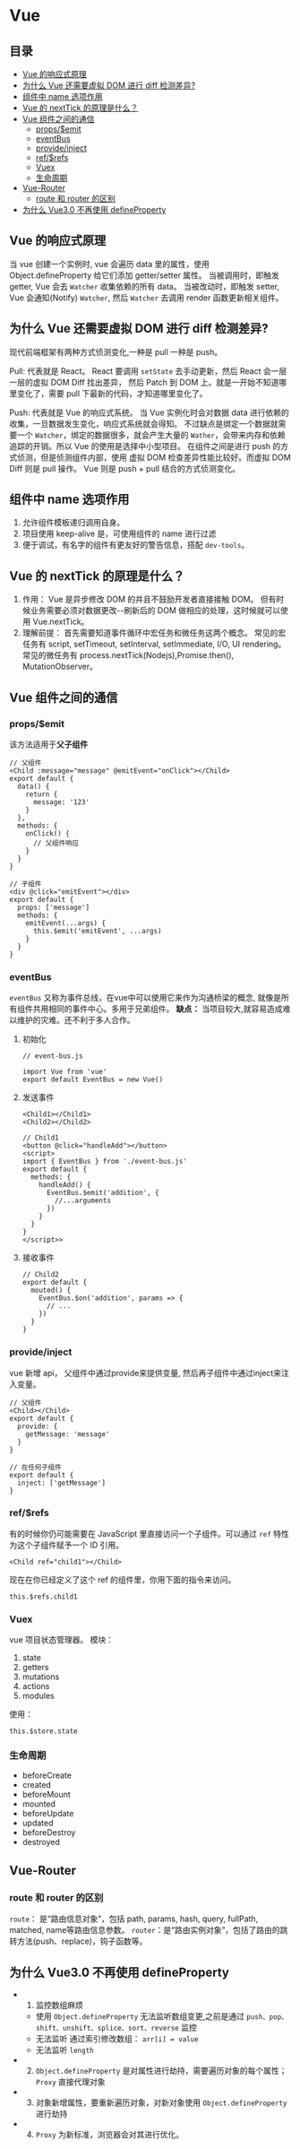 # Vue

## 目录

<!-- START doctoc generated TOC please keep comment here to allow auto update -->
<!-- DON'T EDIT THIS SECTION, INSTEAD RE-RUN doctoc TO UPDATE -->

- [Vue 的响应式原理](#vue-%E7%9A%84%E5%93%8D%E5%BA%94%E5%BC%8F%E5%8E%9F%E7%90%86)
- [为什么 Vue 还需要虚拟 DOM 进行 diff 检测差异?](#%E4%B8%BA%E4%BB%80%E4%B9%88-vue-%E8%BF%98%E9%9C%80%E8%A6%81%E8%99%9A%E6%8B%9F-dom-%E8%BF%9B%E8%A1%8C-diff-%E6%A3%80%E6%B5%8B%E5%B7%AE%E5%BC%82)
- [组件中 name 选项作用](#%E7%BB%84%E4%BB%B6%E4%B8%AD-name-%E9%80%89%E9%A1%B9%E4%BD%9C%E7%94%A8)
- [Vue 的 nextTick 的原理是什么？](#vue-%E7%9A%84-nexttick-%E7%9A%84%E5%8E%9F%E7%90%86%E6%98%AF%E4%BB%80%E4%B9%88)
- [Vue 组件之间的通信](#vue-%E7%BB%84%E4%BB%B6%E4%B9%8B%E9%97%B4%E7%9A%84%E9%80%9A%E4%BF%A1)
  - [props/$emit](#propsemit)
  - [eventBus](#eventbus)
  - [provide/inject](#provideinject)
  - [ref/$refs](#refrefs)
  - [Vuex](#vuex)
  - [生命周期](#%E7%94%9F%E5%91%BD%E5%91%A8%E6%9C%9F)
- [Vue-Router](#vue-router)
  - [route 和 router 的区别](#route-%E5%92%8C-router-%E7%9A%84%E5%8C%BA%E5%88%AB)
- [为什么 Vue3.0 不再使用 defineProperty](#%E4%B8%BA%E4%BB%80%E4%B9%88-vue30-%E4%B8%8D%E5%86%8D%E4%BD%BF%E7%94%A8-defineproperty)

<!-- END doctoc generated TOC please keep comment here to allow auto update -->

## Vue 的响应式原理

当 vue 创建一个实例时, vue 会遍历 data 里的属性，使用 Object.defineProperty 给它们添加 getter/setter 属性。
当被调用时，即触发 getter, Vue 会去 `Watcher` 收集依赖的所有 data。
当被改动时，即触发 setter, Vue 会通知(Notify) `Watcher`, 然后 `Watcher` 去调用 render 函数更新相关组件。

## 为什么 Vue 还需要虚拟 DOM 进行 diff 检测差异?

现代前端框架有两种方式侦测变化,一种是 pull 一种是 push。

Pull: 代表就是 React。
React 要调用 `setState` 去手动更新，然后 React 会一层一层的虚拟 DOM Diff 找出差异，
然后 Patch 到 DOM 上。就是一开始不知道哪里变化了，需要 pull 下最新的代码，才知道哪里变化了。

Push: 代表就是 Vue 的响应式系统。
当 Vue 实例化时会对数据 data 进行依赖的收集，一旦数据发生变化，响应式系统就会得知。
不过缺点是绑定一个数据就需要一个 `Watcher`，绑定的数据很多，就会产生大量的 `Wather`，会带来内存和依赖追踪的开销。所以 Vue 的使用是选择中小型项目。
在组件之间是进行 push 的方式侦测，但是侦测组件内部，使用 虚拟 DOM 检查差异性能比较好。而虚拟 DOM Diff 则是 pull 操作。
Vue 则是 push + pull 结合的方式侦测变化。

## 组件中 name 选项作用

1. 允许组件模板递归调用自身。
2. 项目使用 keep-alive 是，可使用组件的 name 进行过滤
3. 便于调试，有名字的组件有更友好的警告信息，搭配 `dev-tools`。

## Vue 的 nextTick 的原理是什么？

1. 作用：
    Vue 是异步修改 DOM 的并且不鼓励开发者直接接触 DOM。
    但有时候业务需要必须对数据更改--刷新后的 DOM 做相应的处理，这时候就可以使用 Vue.nextTick。
2. 理解前提：
    首先需要知道事件循环中宏任务和微任务这两个概念。
    常见的宏任务有 script, setTimeout, setInterval, setImmediate, I/O, UI rendering。
    常见的微任务有 process.nextTick(Nodejs),Promise.then(), MutationObserver。

## Vue 组件之间的通信

### props/$emit

该方法适用于**父子组件**

```
// 父组件
<Child :message="message" @emitEvent="onClick"></Child>
export default {
  data() {
    return {
      message: '123'
    }
  },
  methods: {
    onClick() {
      // 父组件响应
    }
  }
}

// 子组件
<div @click="emitEvent"></div>
export default {
  props: ['message']
  methods: {
    emitEvent(...args) {
      this.$emit('emitEvent', ...args)
    }
  }
}
```

### eventBus

`eventBus` 又称为事件总线，在vue中可以使用它来作为沟通桥梁的概念, 就像是所有组件共用相同的事件中心。多用于兄弟组件。
**缺点：** 当项目较大,就容易造成难以维护的灾难。还不利于多人合作。

1. 初始化

    ```
    // event-bus.js

    import Vue from 'vue'
    export default EventBus = new Vue()
    ```

2. 发送事件

    ```
    <Child1></Child1>
    <Child2></Child2>

    // Child1
    <button @click="handleAdd"></button>
    <script>
    import { EventBus } from './event-bus.js'
    export default {
      methods: {
        handleAdd() {
          EventBus.$emit('addition', {
            //...arguments
          })
        }
      }
    }
    </script>>
    ```

3. 接收事件

    ```
    // Child2
    export default {
      mouted() {
        EventBus.$on('addition', params => {
          // ...
        })
      }
    }
    ```

### provide/inject

vue 新增 api， 父组件中通过provide来提供变量, 然后再子组件中通过inject来注入变量。

```
// 父组件
<Child></Child>
export default {
  provide: {
    getMessage: 'message'
  }
}

// 在任何子组件
export default {
  inject: ['getMessage']
}
```

### ref/$refs

有的时候你仍可能需要在 JavaScript 里直接访问一个子组件。可以通过 `ref` 特性为这个子组件赋予一个 ID 引用。

```
<Child ref="child1"></Child>
```

现在在你已经定义了这个 ref 的组件里，你用下面的指令来访问。

```
this.$refs.child1
```

### Vuex

vue 项目状态管理器。
模块：

  1. state
  2. getters
  3. mutations
  4. actions
  5. modules

使用：

```
this.$store.state
```

### 生命周期

- beforeCreate
- created
- beforeMount
- mounted
- beforeUpdate
- updated
- beforeDestroy
- destroyed

## Vue-Router

### route 和 router 的区别

`route`： 是“路由信息对象”，包括 path, params, hash, query, fullPath, matched, name等路由信息参数。
`router`：是“路由实例对象”，包括了路由的跳转方法(push、replace)，钩子函数等。

## 为什么 Vue3.0 不再使用 defineProperty

- 1. 监控数组麻烦
  - 使用 `Object.defineProperty` 无法监听数组变更,之前是通过 `push、pop、shift、unshift、splice、sort、reverse` 监控
  - 无法监听 通过索引修改数组： `arr[i] = value`
  - 无法监听 `length`
- 2. `Object.defineProperty` 是对属性进行劫持，需要遍历对象的每个属性；`Proxy` 直接代理对象
- 3. 对象新增属性，要重新遍历对象，对新对象使用 `Object.defineProperty` 进行劫持
- 4. `Proxy` 为新标准，浏览器会对其进行优化。
